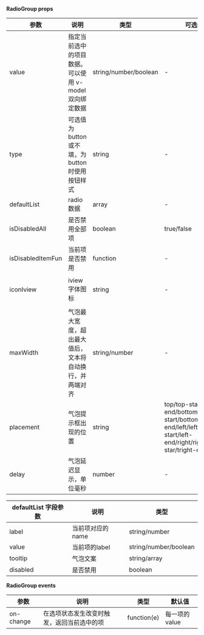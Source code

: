 **RadioGroup props**

| 参数                | 说明                               | 类型                    | 可选值        | 默认值                   |
|-------------------|----------------------------------|-----------------------|------------|-----------------------|
| value             | 指定当前选中的项目数据。可以使用 v-model 双向绑定数据  | string/number/boolean | -          | null                  |
| type              | 可选值为 button 或不填，为 button 时使用按钮样式 | string                | -          | button                |
| defaultList       | radio数据                          | array                 | -          | []                    |
| isDisabledAll     | 是否禁用全部项                          | boolean               | true/false | false                 |
| isDisabledItemFun | 当前项是否禁用                          | function              | -          | -                     |
| iconIview         | iview字体图标                        | string                | -          | ios-help-circle-outline |
| maxWidth         | 气泡最大宽度，超出最大值后，文本将自动换行，并两端对齐      | string/number         | -          | 300                   |
| placement         | 气泡提示框出现的位置                         | string                | top/top-start/top-end/bottom/bottom-start/bottom-end/left/left-start/left-end/right/right-star/tright-end          | top                   |
| delay         | 气泡延迟显示，单位毫秒                        | number                | -          | 1000                  |

| defaultList 字段参数 | 说明   | 类型                    |
|--------|------|-----------------------|
| label  | 当前项对应的name | string/number         |
| value  | 当前项的label | string/number/boolean |
| tooltip | 气泡文案 | string/array          |
| disabled | 是否禁用    | boolean               |

**RadioGroup events**

| 参数         | 说明        | 类型        | 默认值       |
| ------------ |-----------| ----------- |-----------|
| on-change | 在选项状态发生改变时触发，返回当前选中的项 | function(e) | 每一项的value |

